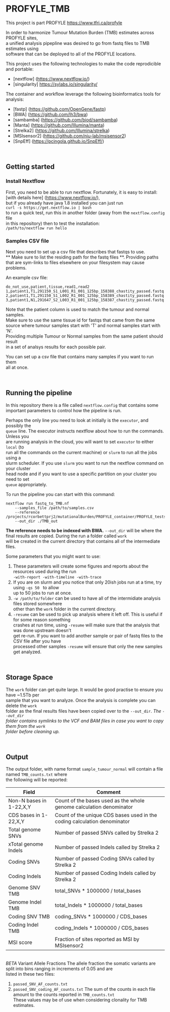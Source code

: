 # PROFYLE_TMB

This project is part PROFYLE 
https://www.tfri.ca/profyle

In order to harmonize Tumour Mutation Burden (TMB) estimates across PROFYLE sites,  
a unified analysis pipepline was desired to go from fastq files to TMB estimates using  
software that can be deployed to all of the PROFYLE locations.  

This project uses the following technologies to make the code reprodicible and portable:
+ [nextflow] (https://www.nextflow.io/)
+ [singularity] https://sylabs.io/singularity/

The container and workflow leverage the following bioinformatics tools for analysis:
+ [fastp] (https://github.com/OpenGene/fastp)
+ [BWA] (https://github.com/lh3/bwa)
+ [sambamba] (https://github.com/biod/sambamba)
+ [Manta] (https://github.com/Illumina/manta)
+ [Strelka2] (https://github.com/Illumina/strelka)
+ [MSIsensor2] (https://github.com/niu-lab/msisensor2)
+ [SnpEff] (https://pcingola.github.io/SnpEff/)

  
&nbsp;  
## Getting started

### Install Nextflow
First, you need to be able to run nextflow.  Fortunately, it is easy to install:  
[with details here] (https://www.nextflow.io/),  
but if you already have java 1.8 installed you can just run  
`curl -s https://get.nextflow.io | bash `  
to run a quick test, run this in another folder (away from the `nextflow.config` file   
in this repository) then to test the installation:    
`/path/to/nextflow run hello`


### Samples CSV file
Next you need to set up a csv file that describes that fastqs to use.  
** Make sure to list the residing path for the fastq files **.  Providing paths  
that are sym-links to files elsewhere on your filesystem may cause problems.  

An example csv file:
```
do_not_use,patient,tissue,read1,read2
1,patient1,T1,291150_S1_L001_R1_001_125bp_158388_chastity_passed.fastq.gz,291150_S1_L001_R2_001_125bp_158388_chastity_passed.fastq.gz
2,patient1,T1,291150_S1_L002_R1_001_125bp_158389_chastity_passed.fastq.gz,291150_S1_L002_R2_001_125bp_158389_chastity_passed.fastq.gz
3,patient1,N1,291647_S2_L003_R1_001_125bp_158387_chastity_passed.fastq.gz,291647_S2_L003_R2_001_125bp_158387_chastity_passed.fastq.gz
```
Note that the patient column is used to match the tumour and normal samples.    
Make sure to use the same tissue id for fastqs that came from the same  
source where tumour samples start with 'T' and normal samples start with 'N'.  
Providing multiple Tumour or Normal samples from the same patient should result  
in a set of analsys results for each possible pair.  

You can set up a csv file that contains many samples if you want to run them  
all at once.

&nbsp;  
## Running the pipeline
In this repository there is a file called `nextflow.config` that contains some   
important parameters to control how the pipeline is run.

Perhaps the only line you need to look at initially is the `executor`, and possibly the  
`queue` line.   The executor instructs nextflow about how to run the commands.   Unless you  
are running analysis in the cloud, you will want to set `executor` to either `local` (to   
run all the commands on the current machine) or `slurm` to run all the jobs using a  
slurm scheduler.   If you use `slurm` you want to run the nextflow command on your cluster   
head node and if you want to use a specific partition on your cluster you need to set   
`queue` appropriately.

To run the pipeline you can start with this command:  
```
nextflow run fastq_to_TMB.nf   
    --samples_file /path/to/samples.csv   
    --reference /projects/rcorbettprj2/mutationalBurden/PROFYLE_container/PROFYLE_tests/hs37d5.fa  
    --out_dir ./TMB_out  
```
**The reference needs to be indexed with BWA.**
`--out_dir` will be where the final results are copied.   During the run a folder called `work`  
will be created in the current directory that contains all of the intermediate files.

Some parameters that you might want to use:  
1. These parameters will create some figures and reports about the resources used during the run  
`-with-report -with-timeline -with-trace `  
2. If you are on slurm and you notice that only 20ish jobs run at a time, try using `-qs 50 ` to allow   
up to 50 jobs to run at once.  
3. `-w /path/to/folder` can be used to have all of the intermidiate analysis files stored somewhere  
other than the `work` folder in the current directory.  
4. `-resume` can be used to pick up analysis where it left off.  This is useful if for some reason something   
crashes at run time, using `-resume` will make sure that the analysis that was done upstream doesn't   
get re-run.   If you want to add another sample or pair of fastq files to the CSV file after you have   
processed other samples `-resume` will ensure that only the new samples get analyzed. 
  
&nbsp;  
## Storage Space
The `work` folder can get quite large. It would be good practise to ensure you have ~1.5Tb per  
sample that you want to analyze.  Once the analysis is complete you can delete the `work`   
folder as the final results files have been copied over to the `--out_dir`.  *The `--out_dir`  
folder contains symlinks to the VCF and BAM files in case you want to copy them from the `work`  
folder before cleaning up.*
  
&nbsp;  
## Output
The output folder, with name format `sample_tumour_normal` will contain a file named `TMB_counts.txt` where   
the following will be reported:

Field | Comment
----- | -------
 Non-N bases in 1-22,X,Y |   Count of the bases used as the whole genome calculation denominator
 CDS bases in 1-22,X,Y |      Count of the unique CDS bases used in the coding calculation denominator
 Total genome SNVs |          Number of passed SNVs called by Strelka 2
 xTotal genome Indels |        Number of passed Indels called by Strelka 2
 Coding SNVs |                 Number of passed Coding SNVs called by Strelka 2
 Coding Indels |               Number of passed Coding Indels called by Strelka 2
 Genome SNV TMB |              total_SNVs * 1000000 / total_bases
 Genome Indel TMB |            total_Indels * 1000000 / total_bases
 Coding SNV TMB |              coding_SNVs * 1000000 / CDS_bases
 Coding Indel TMB |           coding_Indels * 1000000 / CDS_bases
 MSI score |                   Fraction of sites reported as MSI by MSIsensor2
  
&nbsp;  
*BETA*  Variant Allele Fractions
The allele fraction the somatic variants are split into bins ranging in increments of 0.05 and are  
listed in these two files:
1. `passed_SNV_AF_counts.txt`
1. `passed_SNV_coding_AF_counts.txt`
The sum of the counts in each file amount to the counts reported in `TMB_counts.txt`  
These values may be of use when considering clonality for TMB estimates.